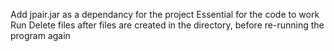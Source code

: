 Add jpair.jar as a dependancy for the project 
Essential for the code to work 
Run Delete files after files are created in the directory, before re-running the program again

